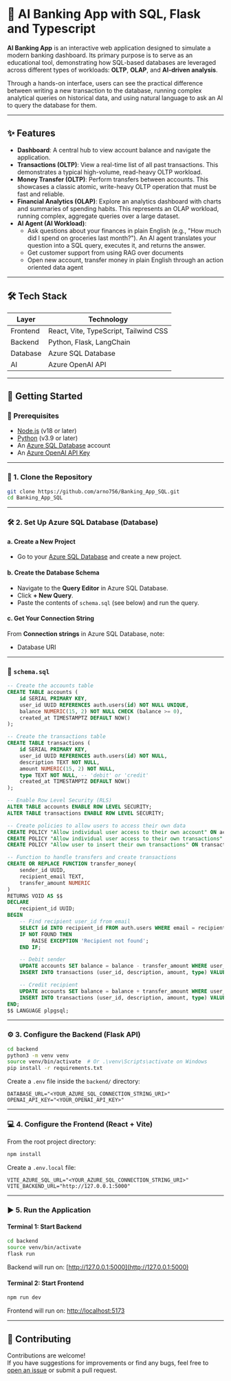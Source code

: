 # 🏦  AI Banking App with SQL, Flask and Typescript

**AI Banking App** is an interactive web application designed to simulate a modern banking dashboard. Its primary purpose is to serve as an educational tool, demonstrating how SQL-based databases are leveraged across different types of workloads: **OLTP**, **OLAP**, and **AI-driven analysis**.

Through a hands-on interface, users can see the practical difference between writing a new transaction to the database, running complex analytical queries on historical data, and using natural language to ask an AI to query the database for them.

---

## ✨ Features

- **Dashboard**: A central hub to view account balance and navigate the application.
- **Transactions (OLTP)**: View a real-time list of all past transactions. This demonstrates a typical high-volume, read-heavy OLTP workload.
- **Money Transfer (OLTP)**: Perform transfers between accounts. This showcases a classic atomic, write-heavy OLTP operation that must be fast and reliable.
- **Financial Analytics (OLAP)**: Explore an analytics dashboard with charts and summaries of spending habits. This represents an OLAP workload, running complex, aggregate queries over a large dataset.
- **AI Agent (AI Workload)**: 
    - Ask questions about your finances in plain English (e.g., "How much did I spend on groceries last month?"). An AI agent translates your question into a SQL query, executes it, and returns the answer.
    - Get customer support from using RAG over documents
    - Open new account, transfer money in plain English through an action oriented data agent

---

## 🛠️ Tech Stack

| Layer    | Technology                            |
| -------- | ------------------------------------- |
| Frontend | React, Vite, TypeScript, Tailwind CSS |
| Backend  | Python, Flask, LangChain              |
| Database | Azure SQL Database                    |
| AI       | Azure OpenAI API                      |

---

## 🚀 Getting Started

### 🔧 Prerequisites

- [Node.js](https://nodejs.org/) (v18 or later)
- [Python](https://www.python.org/) (v3.9 or later)
- An [Azure SQL Database](https://azure.microsoft.com/en-us/services/sql-database/) account
- An [Azure OpenAI API Key](https://azure.microsoft.com/en-us/products/ai-services/openai-service)

---

### 📅 1. Clone the Repository

```bash
git clone https://github.com/arno756/Banking_App_SQL.git
cd Banking_App_SQL
```

---

### 🛠️ 2. Set Up Azure SQL Database (Database)

#### a. Create a New Project

- Go to your [Azure SQL Database](https://azure.microsoft.com/en-us/services/sql-database/) and create a new project.

#### b. Create the Database Schema

- Navigate to the **Query Editor** in Azure SQL Database.
- Click **+ New Query**.
- Paste the contents of `schema.sql` (see below) and run the query.

#### c. Get Your Connection String

From **Connection strings** in Azure SQL Database, note:

- Database URI

---

### 📄 `schema.sql`

```sql
-- Create the accounts table
CREATE TABLE accounts (
    id SERIAL PRIMARY KEY,
    user_id UUID REFERENCES auth.users(id) NOT NULL UNIQUE,
    balance NUMERIC(15, 2) NOT NULL CHECK (balance >= 0),
    created_at TIMESTAMPTZ DEFAULT NOW()
);

-- Create the transactions table
CREATE TABLE transactions (
    id SERIAL PRIMARY KEY,
    user_id UUID REFERENCES auth.users(id) NOT NULL,
    description TEXT NOT NULL,
    amount NUMERIC(15, 2) NOT NULL,
    type TEXT NOT NULL, -- 'debit' or 'credit'
    created_at TIMESTAMPTZ DEFAULT NOW()
);

-- Enable Row Level Security (RLS)
ALTER TABLE accounts ENABLE ROW LEVEL SECURITY;
ALTER TABLE transactions ENABLE ROW LEVEL SECURITY;

-- Create policies to allow users to access their own data
CREATE POLICY "Allow individual user access to their own account" ON accounts FOR SELECT USING (auth.uid() = user_id);
CREATE POLICY "Allow individual user access to their own transactions" ON transactions FOR SELECT USING (auth.uid() = user_id);
CREATE POLICY "Allow user to insert their own transactions" ON transactions FOR INSERT WITH CHECK (auth.uid() = user_id);

-- Function to handle transfers and create transactions
CREATE OR REPLACE FUNCTION transfer_money(
    sender_id UUID,
    recipient_email TEXT,
    transfer_amount NUMERIC
)
RETURNS VOID AS $$
DECLARE
    recipient_id UUID;
BEGIN
    -- Find recipient user_id from email
    SELECT id INTO recipient_id FROM auth.users WHERE email = recipient_email;
    IF NOT FOUND THEN
        RAISE EXCEPTION 'Recipient not found';
    END IF;

    -- Debit sender
    UPDATE accounts SET balance = balance - transfer_amount WHERE user_id = sender_id;
    INSERT INTO transactions (user_id, description, amount, type) VALUES (sender_id, 'Transfer to ' || recipient_email, transfer_amount, 'debit');

    -- Credit recipient
    UPDATE accounts SET balance = balance + transfer_amount WHERE user_id = recipient_id;
    INSERT INTO transactions (user_id, description, amount, type) VALUES (recipient_id, 'Transfer from ' || (SELECT email FROM auth.users WHERE id = sender_id), transfer_amount, 'credit');
END;
$$ LANGUAGE plpgsql;
```

---

### ⚙️ 3. Configure the Backend (Flask API)

```bash
cd backend
python3 -m venv venv
source venv/bin/activate  # Or .\venv\Scripts\activate on Windows
pip install -r requirements.txt
```

Create a `.env` file inside the `backend/` directory:

```env
DATABASE_URL="<YOUR_AZURE_SQL_CONNECTION_STRING_URI>"
OPENAI_API_KEY="<YOUR_OPENAI_API_KEY>"
```

---

### 💻 4. Configure the Frontend (React + Vite)

From the root project directory:

```bash
npm install
```

Create a `.env.local` file:

```env
VITE_AZURE_SQL_URL="<YOUR_AZURE_SQL_CONNECTION_STRING_URI>"
VITE_BACKEND_URL="http://127.0.0.1:5000"
```

---

### ▶️ 5. Run the Application

#### Terminal 1: Start Backend

```bash
cd backend
source venv/bin/activate
flask run
```

Backend will run on: [http://127.0.0.1:5000](http://127.0.0.1:5000)

#### Terminal 2: Start Frontend

```bash
npm run dev
```

Frontend will run on: [http://localhost:5173](http://localhost:5173)

---

## 🤝 Contributing

Contributions are welcome!\
If you have suggestions for improvements or find any bugs, feel free to [open an issue](https://github.com/<your-repo>/issues) or submit a pull request.


